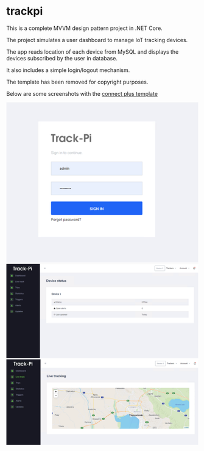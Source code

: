 # trackpi
This is a complete MVVM design pattern project in .NET Core.

The project simulates a user dashboard to manage IoT tracking devices. 

The app reads location of each device from MySQL and displays the devices subscribed by the user in database.

It also includes a simple login/logout mechanism.

The template has been removed for copyright purposes.

Below are some screenshots with the <a href="https://www.bootstrapdash.com/product/connect-plus-bootstrap-admin-template/#:~:text=Connect%20Plus%20admin%20is%20a,across%20different%20devices%20and%20browsers">connect plus template</a>

![alt text](https://raw.githubusercontent.com/billkoul/trackpi/main/screenshots/1.png)
![alt text](https://raw.githubusercontent.com/billkoul/trackpi/main/screenshots/2.png)
![alt text](https://raw.githubusercontent.com/billkoul/trackpi/main/screenshots/3.png)
